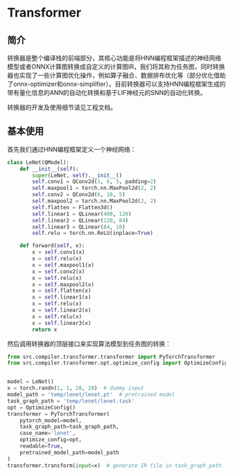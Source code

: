 # Transformer

## 简介

转换器是整个编译栈的前端部分，其核心功能是将HNN编程框架描述的神经网络模型或者ONNX计算图转换成自定义的计算图IR，我们将其称为任务图，同时转换器也实现了一些计算图优化操作，例如算子融合、数据排布优化等（部分优化借助了onnx-optimizer和onnx-simplifier）。目前转换器可以支持HNN编程框架生成的带有量化信息的ANN的自动化转换和基于LIF神经元的SNN的自动化转换。

转换器的开发及使用细节请见工程文档。

## 基本使用

首先我们通过HNN编程框架定义一个神经网络：
```python
class LeNet(QModel):
    def __init__(self):
        super(LeNet, self).__init__()
        self.conv1 = QConv2d(1, 6, 5, padding=2)
        self.maxpool1 = torch.nn.MaxPool2d(2, 2)
        self.conv2 = QConv2d(6, 16, 5)
        self.maxpool2 = torch.nn.MaxPool2d(2, 2)
        self.flatten = Flatten3d()
        self.linear1 = QLinear(400, 120)
        self.linear2 = QLinear(120, 84)
        self.linear3 = QLinear(84, 10)
        self.relu = torch.nn.ReLU(inplace=True)

    def forward(self, x):
        x = self.conv1(x)
        x = self.relu(x)
        x = self.maxpool1(x)
        x = self.conv2(x)
        x = self.relu(x)
        x = self.maxpool2(x)
        x = self.flatten(x)
        x = self.linear1(x)
        x = self.relu(x)
        x = self.linear2(x)
        x = self.relu(x)
        x = self.linear3(x)
        return x
```
然后调用转换器的顶层接口来实现算法模型到任务图的转换：
```python
from src.compiler.transformer.transformer import PyTorchTransformer
from src.compiler.transformer.opt.optimize_config import OptimizeConfig


model = LeNet()
x = torch.randn(1, 1, 28, 28)  # dummy input
model_path = 'temp/lenet/lenet.pt'  # pretrained model
task_graph_path = 'temp/lenet/lenet.task'
opt = OptimizeConfig()
transformer = PyTorchTransformer(
    pytorch_model=model,
    task_graph_path=task_graph_path,
    case_name='lenet',
    optimize_config=opt,
    readable=True,
    pretrained_model_path=model_path
)
transformer.transform(input=x)  # generate IR file in task_graph_path
```